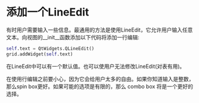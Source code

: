 # 添加一个LineEdit

有时用户需要输入一些信息。最通用的方法是使用LineEdit，它允许用户输入任意文本。向视图的\__init__函数添加以下代码将添加一行编辑:

```python
self.text = QtWidgets.QLineEdit()
grid.addWidget(self.text)
```

在LineEdit中可以有一个默认值。也可以使用户无法修改LineEdit(对表有用)。

在使用行编辑之前要小心，因为它会给用户太多的自由。如果你知道输入是整数，那么spin box更好。如果可能的选项是有限的，那么 combo box 将是一个更好的选择。
